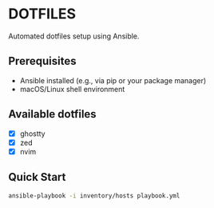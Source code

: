 # DOTFILES

Automated dotfiles setup using Ansible.

## Prerequisites
- Ansible installed (e.g., via pip or your package manager)
- macOS/Linux shell environment

## Available dotfiles
- [x] ghostty
- [x] zed
- [x] nvim

## Quick Start
```bash
ansible-playbook -i inventory/hosts playbook.yml
```

